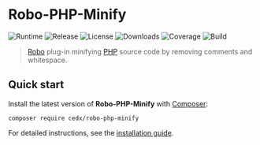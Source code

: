 # Robo-PHP-Minify
![Runtime](https://badgen.net/packagist/php/cedx/robo-php-minify) ![Release](https://badgen.net/packagist/v/cedx/robo-php-minify) ![License](https://badgen.net/packagist/license/cedx/robo-php-minify) ![Downloads](https://badgen.net/packagist/dt/cedx/robo-php-minify) ![Coverage](https://badgen.net/coveralls/c/github/cedx/robo-php-minify) ![Build](https://badgen.net/github/checks/cedx/robo-php-minify/main)

> [Robo](https://robo.li) plug-in minifying [PHP](https://www.php.net) source code by removing comments and whitespace.

## Quick start
Install the latest version of **Robo-PHP-Minify** with [Composer](https://getcomposer.org):

```shell
composer require cedx/robo-php-minify
```

For detailed instructions, see the [installation guide](installation.md).
